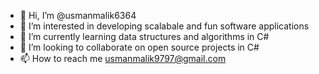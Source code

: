 - 👋 Hi, I’m @usmanmalik6364
- 👀 I’m interested in developing scalabale and fun software applications
- 🌱 I’m currently learning data structures and algorithms in C#
- 💞️ I’m looking to collaborate on open source projects in C#
- 📫 How to reach me usmanmalik9797@gmail.com

<!---
usmanmalik6364/usmanmalik6364 is a ✨ special ✨ repository because its `README.md` (this file) appears on your GitHub profile.
You can click the Preview link to take a look at your changes.
--->
